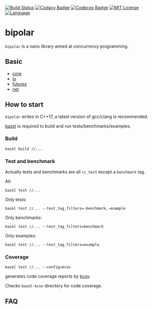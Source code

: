 [![Build Status][github-ci-badge]][github-link]
[![Codacy Badge][codacy-badge]][codacy-link]
[![Codecov Badge][codecov-badge]][codecov-link]
[![MIT License][license-badge]](LICENSE)
[![Language][language-badge]][language-link]

# bipolar

`bipolar` is a nano library aimed at concurrency programming.

## Basic

- [core](bipolar/core/README.md)
- [io](bipolar/io/README.md)
- [futures](bipolar/futures/README.md)
- [net](bipolar/net/README.md)

## How to start

`bipolar` writes in C++17, a latest version of gcc/clang is recommended.

[bazel](https://github.com/bazelbuild/bazel/) is required to build and run tests/benchmarks/examples.

### Build

```
bazel build //...
```

### Test and benchmark

Actually tests and benchmarks are all `cc_test` except a `benchmark` tag.

All:

```
bazel test //...
```

Only tests:

```
bazel test //... --test_tag_filters=-benchmark,-example
```

Only benchmarks:

```
bazel test //... --test_tag_filters=benchmark
```

Only examples:

```
bazel test //... --test_tag_filters=example
```

### Coverage

```
bazel test //... --config=kcov
```

generates code coverage reports by [kcov][kcov-link].

Checks `bazel-kcov` directory for code coverage.

## FAQ

[github-ci-badge]: https://github.com/condy0919/bipolar/workflows/BIPOLAR%20CI/badge.svg
[github-link]: https://github.com/condy0919/bipolar
[codacy-badge]: https://api.codacy.com/project/badge/Grade/7c5e88ade2944d7ca1741d2b3e709f4f
[codacy-link]: https://www.codacy.com/manual/condy0919/bipolar?utm_source=github.com&amp;utm_medium=referral&amp;utm_content=condy0919/bipolar&amp;utm_campaign=Badge_Grade
[codecov-badge]: https://codecov.io/gh/condy0919/bipolar/branch/master/graph/badge.svg
[codecov-link]: https://codecov.io/gh/condy0919/bipolar
[license-badge]: https://img.shields.io/badge/license-MIT-007EC7.svg
[language-badge]: https://img.shields.io/badge/Language-C%2B%2B17-blue.svg
[language-link]: https://en.cppreference.com/w/cpp/compiler_support
[kcov-link]: https://github.com/SimonKagstrom/kcov/
